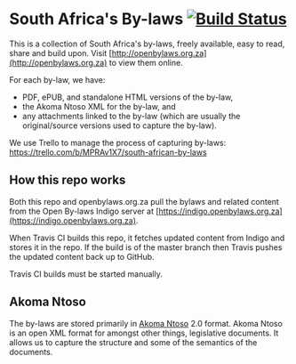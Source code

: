 # South Africa's By-laws [![Build Status](https://travis-ci.org/longhotsummer/za-by-laws.svg)](http://travis-ci.org/longhotsummer/za-by-laws)

This is a collection of South Africa's by-laws, freely available, easy to read,
share and build upon. Visit [http://openbylaws.org.za](http://openbylaws.org.za) to view them online.

For each by-law, we have:

* PDF, ePUB, and standalone HTML versions of the by-law,
* the Akoma Ntoso XML for the by-law, and
* any attachments linked to the by-law (which are usually the original/source versions used to capture the by-law).

We use Trello to manage the process of capturing by-laws: https://trello.com/b/MPRAv1X7/south-african-by-laws

## How this repo works

Both this repo and openbylaws.org.za pull the bylaws and related content from
the Open By-laws Indigo server at [https://indigo.openbylaws.org.za](https://indigo.openbylaws.org.za).

When Travis CI builds this repo, it fetches updated content from Indigo and stores it in the repo. If the build
is of the master branch then Travis pushes the updated content back up to GitHub.

Travis CI builds must be started manually.

## Akoma Ntoso

The by-laws are stored primarily in [Akoma Ntoso](http://www.akomantoso.org/) 2.0 format.
Akoma Ntoso is an open XML format for amongst other things, legislative documents.
It allows us to capture the structure and some of the semantics of the documents.
